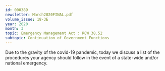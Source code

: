 ```yaml
---
id: 000389
newsletter: March2020FINAL.pdf
volume_issue: 18-3E
year: 2020
month: 3
topic: Emergency Management Act : RCW 38.52
subtopic: Continuation of Government Functions
---
```


Due to the gravity of the covid-19 pandemic, today we discuss a list of the procedures your agency should follow in the event of a state-wide and/or national emergency.